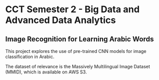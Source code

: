 # CCT Semester 2 - Big Data and Advanced Data Analytics

## Image Recognition for Learning Arabic Words

This project explores the use of pre-trained CNN models for image classification in Arabic.

The dataset of relevance is the Massively Multilingual Image Dataset (MMID), which is available on AWS S3.
